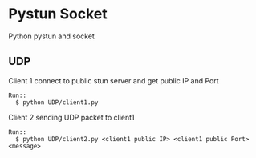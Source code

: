 # Pystun Socket
Python pystun and socket

UDP
---
  Client 1
    connect to public stun server and get public IP and Port
    
    Run::
      $ python UDP/client1.py
      
  Client 2
    sending UDP packet to client1
    
    Run::
      $ python UDP/client2.py <client1 public IP> <client1 public Port> <message>

